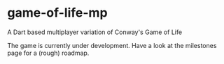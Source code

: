 game-of-life-mp
====================

A Dart based multiplayer variation of Conway's Game of Life

The game is currently under development.
Have a look at the milestones page for a (rough) roadmap.
